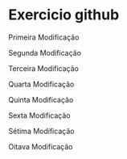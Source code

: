 # Exercicio github

Primeira Modificação

Segunda Modificação

Terceira Modificação

Quarta Modificação

Quinta Modificação

Sexta Modificação

Sétima Modificação

Oitava Modificação